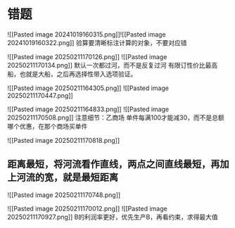 # 错题


![[Pasted image 20241019160315.png]]![[Pasted image 20241019160322.png]]
验算要清晰标注计算的对象，不要对应错

![[Pasted image 20250211170126.png]]
![[Pasted image 20250211170134.png]]
默认一次都过河，而不是反复过河
有限订性价比最高船，也就是大船，之后再选择性带入选项验证。

![[Pasted image 20250211164305.png]]
![[Pasted image 20250211170447.png]]

![[Pasted image 20250211164833.png]]
![[Pasted image 20250211170508.png]]
注意细节：乙商场 单件每满100才能减30，而不是总额
哪个优惠，在那个商场买单件

![[Pasted image 20250211170818.png]]
## 距离最短，将河流看作直线，两点之间直线最短，再加上河流的宽，就是最短距离
![[Pasted image 20250211170748.png]]

![[Pasted image 20250211170012.png]]
![[Pasted image 20250211170927.png]]
B的利润率更好，优先生产B，再看约束，求得最大值
